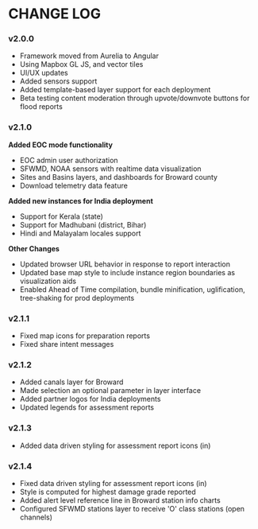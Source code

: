 CHANGE LOG
==========

### v2.0.0
- Framework moved from Aurelia to Angular
- Using Mapbox GL JS, and vector tiles
- UI/UX updates
- Added sensors support
- Added template-based layer support for each deployment
- Beta testing content moderation through upvote/downvote buttons for flood reports

### v2.1.0
**Added EOC mode functionality**

- EOC admin user authorization
- SFWMD, NOAA sensors with realtime data visualization
- Sites and Basins layers, and dashboards for Broward county
- Download telemetry data feature

**Added new instances for India deployment**

- Support for Kerala (state)
- Support for Madhubani (district, Bihar)
- Hindi and Malayalam locales support

**Other Changes**

- Updated browser URL behavior in response to report interaction
- Updated base map style to include instance region boundaries as visualization aids
- Enabled Ahead of Time compilation, bundle minification, uglification, tree-shaking for prod deployments

### v2.1.1
- Fixed map icons for preparation reports
- Fixed share intent messages

### v2.1.2
- Added canals layer for Broward
- Made selection an optional parameter in layer interface
- Added partner logos for India deployments
- Updated legends for assessment reports


### v2.1.3
- Added data driven styling for assessment report icons (in)

### v2.1.4
- Fixed data driven styling for assessment report icons (in)
- Style is computed for highest damage grade reported
- Added alert level reference line in Broward station info charts
- Configured SFWMD stations layer to receive 'O' class stations (open channels)
